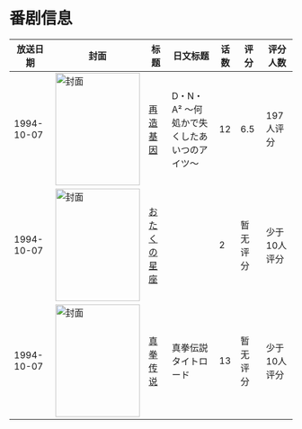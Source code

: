 # 番剧信息

|放送日期|封面|标题|日文标题|话数|评分|评分人数|
|---|---|---|---|---|---|---|
|1994-10-07|<img src="https://lain.bgm.tv/pic/cover/c/21/ce/3751_EsgGx.jpg" alt="封面" style="width:150px;height:200px;object-fit:cover;">|[再造基因](https://bangumi.tv/subject/3751)|D・N・A² 〜何処かで失くしたあいつのアイツ〜|12|6.5|197人评分|
|1994-10-07|<img src="https://lain.bgm.tv/pic/cover/c/4c/2b/79967_aJ7hJ.jpg" alt="封面" style="width:150px;height:200px;object-fit:cover;">|[おたくの星座](https://bangumi.tv/subject/79967)||2|暂无评分|少于10人评分|
|1994-10-07|<img src="https://lain.bgm.tv/pic/cover/c/4e/bb/105777_NnHu9.jpg" alt="封面" style="width:150px;height:200px;object-fit:cover;">|[真拳传说](https://bangumi.tv/subject/105777)|真拳伝説タイトロード|13|暂无评分|少于10人评分|
